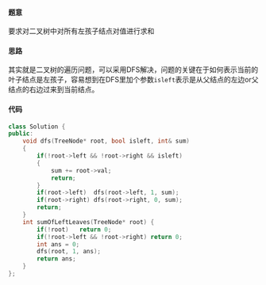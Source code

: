 #### 题意

要求对二叉树中对所有左孩子结点对值进行求和

#### 思路

其实就是二叉树的遍历问题，可以采用DFS解决，问题的关键在于如何表示当前的叶子结点是左孩子，容易想到在DFS里加个参数`isleft`表示是从父结点的左边or父结点的右边过来到当前结点。

#### 代码

```c++
class Solution {
public:
    void dfs(TreeNode* root, bool isleft, int& sum)
    {
        if(!root->left && !root->right && isleft)
        {
            sum += root->val;
            return;
        }
        if(root->left)  dfs(root->left, 1, sum);
        if(root->right) dfs(root->right, 0, sum);
        return;
    }
    int sumOfLeftLeaves(TreeNode* root) {
        if(!root)   return 0;
        if(!root->left && !root->right) return 0;
        int ans = 0;
        dfs(root, 1, ans);
        return ans;
    }
};
```

